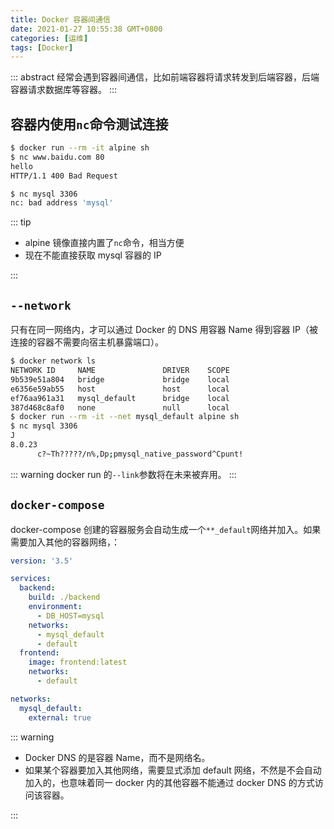 ```yaml
---
title: Docker 容器间通信
date: 2021-01-27 10:55:38 GMT+0800
categories: [运维]
tags: [Docker]
---
```


::: abstract
经常会遇到容器间通信，比如前端容器将请求转发到后端容器，后端容器请求数据库等容器。
:::

<!-- more -->

## 容器内使用`nc`命令测试连接

```zsh
$ docker run --rm -it alpine sh
$ nc www.baidu.com 80
hello
HTTP/1.1 400 Bad Request

$ nc mysql 3306
nc: bad address 'mysql'
```

::: tip

- alpine 镜像直接内置了`nc`命令，相当方便
- 现在不能直接获取 mysql 容器的 IP

:::

## `--network`

只有在同一网络内，才可以通过 Docker 的 DNS 用容器 Name 得到容器 IP（被连接的容器不需要向宿主机暴露端口）。

```zsh
$ docker network ls
NETWORK ID     NAME               DRIVER    SCOPE
9b539e51a804   bridge             bridge    local
e6356e59ab55   host               host      local
ef76aa961a31   mysql_default      bridge    local
387d468c8af0   none               null      local
$ docker run --rm -it --net mysql_default alpine sh
$ nc mysql 3306
J
8.0.23
      c?~Th?????/n%,Dp;pmysql_native_password^Cpunt!
```

::: warning
docker run 的`--link`参数将在未来被弃用。
:::

## `docker-compose`

docker-compose 创建的容器服务会自动生成一个`**_default`网络并加入。如果需要加入其他的容器网络，：

```yaml
version: '3.5'

services:
  backend:
    build: ./backend
    environment:
      - DB_HOST=mysql
    networks:
      - mysql_default
      - default
  frontend:
    image: frontend:latest
    networks:
      - default

networks:
  mysql_default:
    external: true
```

::: warning

- Docker DNS 的是容器 Name，而不是网络名。
- 如果某个容器要加入其他网络，需要显式添加 default 网络，不然是不会自动加入的，也意味着同一 docker 内的其他容器不能通过 docker DNS 的方式访问该容器。

:::
